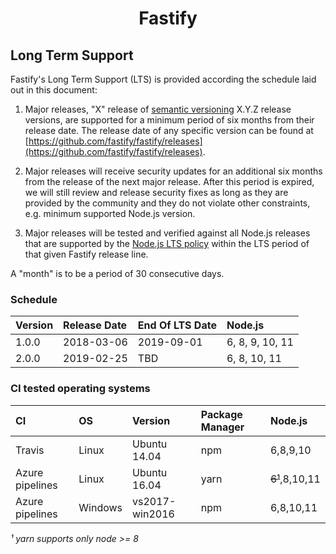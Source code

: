 <h1 align="center">Fastify</h1>

<a name="lts"></a>

## Long Term Support

Fastify's Long Term Support (LTS) is provided according the schedule laid
out in this document:

1. Major releases, "X" release of [semantic versioning][semver] X.Y.Z release
   versions, are supported for a minimum period of six months from their release
   date. The release date of any specific version can be found at
   [https://github.com/fastify/fastify/releases](https://github.com/fastify/fastify/releases).

1. Major releases will receive security updates for an additional six months
   from the release of the next major release. After this period is expired,
   we will still review and release security fixes as long as they are
   provided by the community and they do not violate other constraints,
   e.g. minimum supported Node.js version.

1. Major releases will be tested and verified against all Node.js
   releases that are supported by the
   [Node.js LTS policy](https://github.com/nodejs/Release) within the
   LTS period of that given Fastify release line.

A "month" is to be a period of 30 consecutive days.

[semver]: https://semver.org/

<a name="lts-schedule"></a>

### Schedule

| Version | Release Date | End Of LTS Date | Node.js         |
| :------ | :----------- | :-------------- | :-------------- |
| 1.0.0   | 2018-03-06   | 2019-09-01      | 6, 8, 9, 10, 11 |
| 2.0.0   | 2019-02-25   | TBD             | 6, 8, 10, 11    |

<a name="supported-os"></a>

### CI tested operating systems

| CI              | OS      | Version        | Package Manager | Node.js        |
| :-------------- | :------ | :------------- | :-------------- | :------------- |
| Travis          | Linux   | Ubuntu 14.04   | npm             | 6,8,9,10       |
| Azure pipelines | Linux   | Ubuntu 16.04   | yarn            | ~~6¹~~,8,10,11 |
| Azure pipelines | Windows | vs2017-win2016 | npm             | 6,8,10,11      |

_¹ yarn supports only node >= 8_
